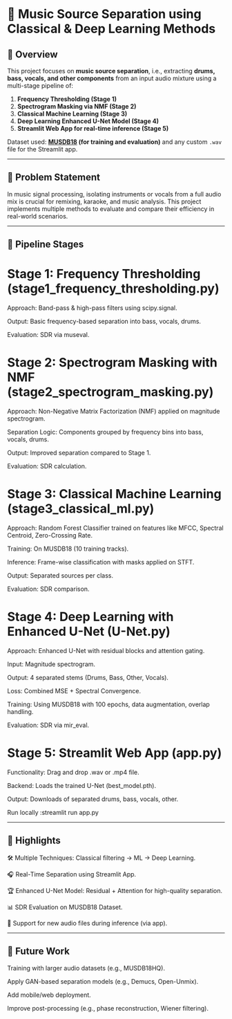 # 🎵 Music Source Separation using Classical & Deep Learning Methods

## 📌 Overview

This project focuses on **music source separation**, i.e., extracting **drums, bass, vocals, and other components** from an input audio mixture using a multi-stage pipeline of:

1. **Frequency Thresholding (Stage 1)**  
2. **Spectrogram Masking via NMF (Stage 2)**  
3. **Classical Machine Learning (Stage 3)**  
4. **Deep Learning Enhanced U-Net Model (Stage 4)**  
5. **Streamlit Web App for real-time inference (Stage 5)**  

Dataset used: **[MUSDB18](https://sigsep.github.io/datasets/musdb.html) (for training and evaluation)** and any custom `.wav` file for the Streamlit app.

---

## 🎯 Problem Statement

In music signal processing, isolating instruments or vocals from a full audio mix is crucial for remixing, karaoke, and music analysis. This project implements multiple methods to evaluate and compare their efficiency in real-world scenarios.

---

## 📌 Pipeline Stages

# Stage 1: Frequency Thresholding (stage1_frequency_thresholding.py)

Approach: Band-pass & high-pass filters using scipy.signal.

Output: Basic frequency-based separation into bass, vocals, drums.

Evaluation: SDR via museval.

# Stage 2: Spectrogram Masking with NMF (stage2_spectrogram_masking.py)

Approach: Non-Negative Matrix Factorization (NMF) applied on magnitude spectrogram.

Separation Logic: Components grouped by frequency bins into bass, vocals, drums.

Output: Improved separation compared to Stage 1.

Evaluation: SDR calculation.

# Stage 3: Classical Machine Learning (stage3_classical_ml.py)

Approach: Random Forest Classifier trained on features like MFCC, Spectral Centroid, Zero-Crossing Rate.

Training: On MUSDB18 (10 training tracks).

Inference: Frame-wise classification with masks applied on STFT.

Output: Separated sources per class.

Evaluation: SDR comparison.

# Stage 4: Deep Learning with Enhanced U-Net (U-Net.py)

Approach: Enhanced U-Net with residual blocks and attention gating.

Input: Magnitude spectrogram.

Output: 4 separated stems (Drums, Bass, Other, Vocals).

Loss: Combined MSE + Spectral Convergence.

Training: Using MUSDB18 with 100 epochs, data augmentation, overlap handling.

Evaluation: SDR via mir_eval.

# Stage 5: Streamlit Web App (app.py)

Functionality: Drag and drop .wav or .mp4 file.

Backend: Loads the trained U-Net (best_model.pth).

Output: Downloads of separated drums, bass, vocals, other.

Run locally :streamlit run app.py

---

## 🎯 Highlights

🛠️ Multiple Techniques: Classical filtering → ML → Deep Learning.

🎧 Real-Time Separation using Streamlit App.

🏆 Enhanced U-Net Model: Residual + Attention for high-quality separation.

📊 SDR Evaluation on MUSDB18 Dataset.

🧪 Support for new audio files during inference (via app).

---

## 🔮 Future Work

Training with larger audio datasets (e.g., MUSDB18HQ).

Apply GAN-based separation models (e.g., Demucs, Open-Unmix).

Add mobile/web deployment.

Improve post-processing (e.g., phase reconstruction, Wiener filtering).



